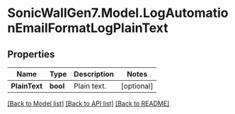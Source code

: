 # SonicWallGen7.Model.LogAutomationEmailFormatLogPlainText

## Properties

Name | Type | Description | Notes
------------ | ------------- | ------------- | -------------
**PlainText** | **bool** | Plain text. | [optional] 

[[Back to Model list]](../README.md#documentation-for-models) [[Back to API list]](../README.md#documentation-for-api-endpoints) [[Back to README]](../README.md)

